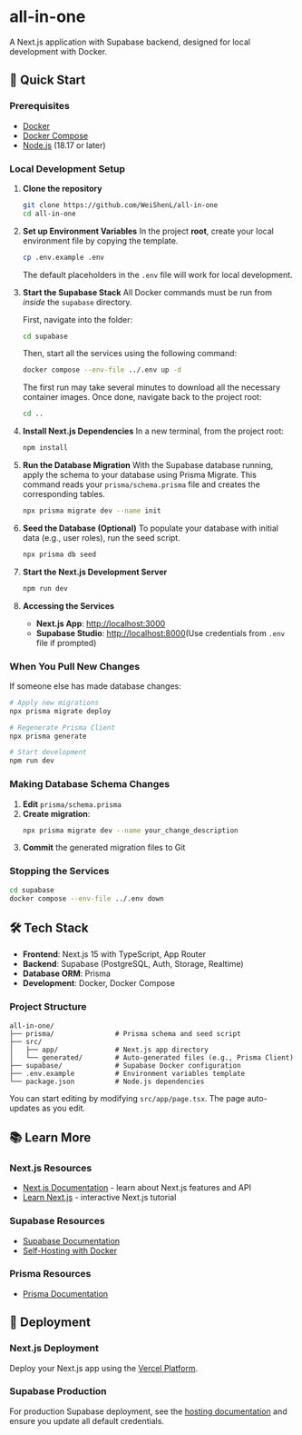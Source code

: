 # all-in-one

A Next.js application with Supabase backend, designed for local development with Docker.

## 🚀 Quick Start

### Prerequisites
- [Docker](https://docs.docker.com/get-docker/)
- [Docker Compose](https://docs.docker.com/compose/install/)
- [Node.js](https://nodejs.org/) (18.17 or later)

### Local Development Setup

1. **Clone the repository**


    ```bash
    git clone https://github.com/WeiShenL/all-in-one
    cd all-in-one
    ```

2.  **Set up Environment Variables**
    In the project **root**, create your local environment file by copying the template.

    ```bash
    cp .env.example .env
    ```

    The default placeholders in the `.env` file will work for local development.
    
3.  **Start the Supabase Stack**
    All Docker commands must be run from *inside* the `supabase` directory.

    First, navigate into the folder:

    ```bash
    cd supabase
    ```

    Then, start all the services using the following command:

    ```bash
    docker compose --env-file ../.env up -d
    ```

    The first run may take several minutes to download all the necessary container images. Once done, navigate back to the project root:

    ```bash
    cd ..
    ```

4. **Install Next.js Dependencies**
    In a new terminal, from the project root:

    ```bash
    npm install
    ```

5.  **Run the Database Migration**
    With the Supabase database running, apply the schema to your database using Prisma Migrate. This command reads your `prisma/schema.prisma` file and creates the corresponding tables.

    ```bash
    npx prisma migrate dev --name init
    ```

6.  **Seed the Database (Optional)**
    To populate your database with initial data (e.g., user roles), run the seed script.

    ```bash
    npx prisma db seed
    ```

7. **Start the Next.js Development Server**
    ```bash
    npm run dev
    ```

8.  **Accessing the Services**
    - **Next.js App**: [http://localhost:3000](http://localhost:3000)
    - **Supabase Studio**: [http://localhost:8000](http://localhost:8000)(Use credentials from `.env` file if prompted)

### When You Pull New Changes

If someone else has made database changes:

```bash
# Apply new migrations
npx prisma migrate deploy

# Regenerate Prisma Client
npx prisma generate

# Start development
npm run dev
```

### Making Database Schema Changes

1. **Edit** `prisma/schema.prisma`
2. **Create migration**:
   ```bash
   npx prisma migrate dev --name your_change_description
   ```
3. **Commit** the generated migration files to Git

### Stopping the Services

```bash
cd supabase
docker compose --env-file ../.env down
```

## 🛠️ Tech Stack
- **Frontend**: Next.js 15 with TypeScript, App Router
- **Backend**: Supabase (PostgreSQL, Auth, Storage, Realtime)
- **Database ORM**: Prisma
- **Development**: Docker, Docker Compose

### Project Structure
```
all-in-one/
├── prisma/               # Prisma schema and seed script
├── src/
│   ├── app/              # Next.js app directory
│   └── generated/        # Auto-generated files (e.g., Prisma Client)
├── supabase/             # Supabase Docker configuration
├── .env.example          # Environment variables template
└── package.json          # Node.js dependencies
```

You can start editing by modifying `src/app/page.tsx`. The page auto-updates as you edit.

## 📚 Learn More

### Next.js Resources
- [Next.js Documentation](https://nextjs.org/docs) - learn about Next.js features and API
- [Learn Next.js](https://nextjs.org/learn) - interactive Next.js tutorial

### Supabase Resources
- [Supabase Documentation](https://supabase.com/docs)
- [Self-Hosting with Docker](https://supabase.com/docs/guides/hosting/docker)

### Prisma Resources
- [Prisma Documentation](https://www.prisma.io/docs/orm/prisma-schema/overview)

## 🚀 Deployment

### Next.js Deployment
Deploy your Next.js app using the [Vercel Platform](https://vercel.com/new?utm_medium=default-template&filter=next.js&utm_source=create-next-app&utm_campaign=create-next-app-readme).

### Supabase Production
For production Supabase deployment, see the [hosting documentation](https://supabase.com/docs/guides/hosting/docker#securing-your-services) and ensure you update all default credentials.